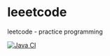 # leeetcode
leetcode - practice programming

[![Java CI](https://github.com/anujkumar21/leeetcode/actions/workflows/ci.yml/badge.svg?branch=main)](https://github.com/anujkumar21/leeetcode/actions/workflows/ci.yml)
